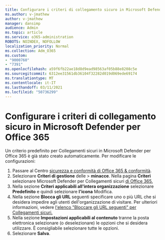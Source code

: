 ```yaml
---
title: Configurare i criteri di collegamento sicuro in Microsoft Defender per Office 365
ms.author: v-jmathew
author: v-jmathew
manager: dansimp
audience: Admin
ms.topic: article
ms.service: o365-administration
ROBOTS: NOINDEX, NOFOLLOW
localization_priority: Normal
ms.collection: Adm_O365
ms.custom:
- "9000760"
- "7391"
ms.openlocfilehash: a59f6fb22ae18d8d9ead98563af05b88e8208c5e
ms.sourcegitcommit: 6312ee31561db36104f32282d019d069ede69174
ms.translationtype: MT
ms.contentlocale: it-IT
ms.lasthandoff: 03/11/2021
ms.locfileid: "50736299"
---
```

# <a name="set-up-safe-link-policies-in-microsoft-defender-for-office-365"></a>Configurare i criteri di collegamento sicuro in Microsoft Defender per Office 365

Un criterio predefinito per Collegamenti sicuri in Microsoft Defender per Office 365 è già stato creato automaticamente. Per modificare le configurazioni:

1. Passare al Centro [sicurezza e conformità di Office 365 & conformità](https://go.microsoft.com/fwlink/p/?linkid=2077143).
2. Selezionare **Criteri di gestione** delle  >  **minacce**. Nella pagina **Criteri** selezionare Microsoft Defender per Collegamenti sicuri [di Office 365.](https://go.microsoft.com/fwlink/?linkid=2101058)
3. Nella sezione **Criteri applicabili all'intera organizzazione** selezionare **Predefinito** e quindi selezionare **l'icona** Modifica.
4. Nella sezione **Blocca gli URL** seguenti specificare uno o più URL che si desidera impedire agli utenti dell'organizzazione di visitare. Per ulteriori informazioni, vedere [l'elenco "Bloccare gli URL seguenti" per Collegamenti sicuri.](https://go.microsoft.com/fwlink/?linkid=2092123)
5. Nella sezione **Impostazioni applicabili al contenuto** tranne la posta elettronica selezionare (o deselezionare) le opzioni che si desidera utilizzare. È consigliabile selezionare tutte le opzioni.
6. Selezionare **Salva**.
